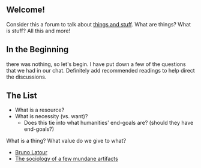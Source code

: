 ## Welcome!

Consider this a forum to talk about [things and stuff](http://www.poorlydrawnlines.com/comic/things-and-stuff/). What are things? What is stuff? All this and more!

## In the Beginning

there was nothing, so let's begin. I have put down a few of the questions that we had in our chat. Definitely add recommended readings to help direct the discussions.

## The List

- What is a resource?
- What is necessity (vs. want)?
    - Does this tie into what humanities' end-goals are? (should they have end-goals?)
    
What is a thing? What value do we give to what?
- [Bruno Latour](www.bruno-latour.fr/sites/default/files/50-MISSING-MASSES-GB.pdf)
- [The sociology of a few mundane artifacts](www.bruno-latour.fr/sites/default/files/50-MISSING-MASSES-GB.pdf)


